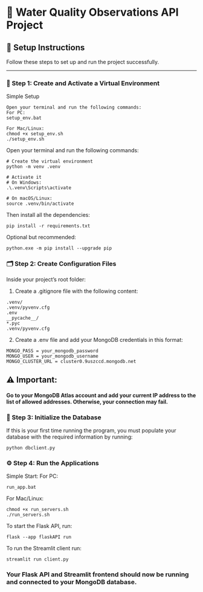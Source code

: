 # 🌊 Water Quality Observations API Project

## 🚀 Setup Instructions

Follow these steps to set up and run the project successfully.

---

### 🧩 Step 1: Create and Activate a Virtual Environment

Simple Setup

```
Open your terminal and run the following commands:
For PC:
setup_env.bat

For Mac/Linux:
chmod +x setup_env.sh
./setup_env.sh
```

Open your terminal and run the following commands:

```
# Create the virtual environment
python -m venv .venv

# Activate it
# On Windows:
.\.venv\Scripts\activate

# On macOS/Linux:
source .venv/bin/activate
```
Then install all the dependencies:
```
pip install -r requirements.txt
```

Optional but recommended:
```
python.exe -m pip install --upgrade pip
```

### 🗂️ Step 2: Create Configuration Files
Inside your project’s root folder:
1.	Create a .gitignore file with the following content:
```
.venv/
.venv/pyvenv.cfg
.env
__pycache__/
*.pyc
.venv/pyvenv.cfg
```

2. Create a .env file and add your MongoDB credentials in this format:
```
MONGO_PASS = your_mongodb_password
MONGO_USER = your_mongodb_username
MONGO_CLUSTER_URL = cluster0.9uszccd.mongodb.net
```

## ⚠️ Important:
#### Go to your MongoDB Atlas account and add your current IP address to the list of allowed addresses. Otherwise, your connection may fail.

### 🧠 Step 3: Initialize the Database
If this is your first time running the program, you must populate your database with the required information by running:
```
python dbclient.py
```

### ⚙️ Step 4: Run the Applications
Simple Start:
For PC:
```
run_app.bat
```
For Mac/Linux:
```
chmod +x run_servers.sh
./run_servers.sh
```

To start the Flask API, run:
```
flask --app flaskAPI run
```
To run the Streamlit client run:
```
streamlit run client.py
```

### Your Flask API and Streamlit frontend should now be running and connected to your MongoDB database.
